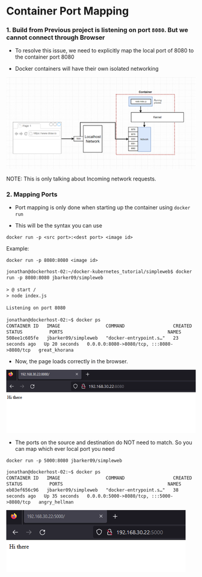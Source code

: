 # Container Port Mapping

### 1. Build from Previous project is listening on port `8080`. But we cannot connect through Browser

- To resolve this issue, we need to explicitly map the local port of 8080 to the container port 8080

- Docker containers will have their own isolated networking


![Container_networking.png](https://github.com/JBarker90/docker-kubernetes_tutorial/blob/main/notes/section_04/Container_networking.png)

NOTE: This is only talking about Incoming network requests. 

### 2. Mapping Ports

- Port mapping is only done when starting up the container using `docker run`

- This will be the syntax you can use

```
docker run -p <src port>:<dest port> <image id>
```

Example:

```
docker run -p 8080:8080 <image id>
```

```
jonathan@dockerhost-02:~/docker-kubernetes_tutorial/simpleweb$ docker run -p 8080:8080 jbarker09/simpleweb

> @ start /
> node index.js

Listening on port 8080

jonathan@dockerhost-02:~$ docker ps
CONTAINER ID   IMAGE                 COMMAND                  CREATED          STATUS          PORTS                                       NAMES
508ee1c605fe   jbarker09/simpleweb   "docker-entrypoint.s…"   23 seconds ago   Up 20 seconds   0.0.0.0:8080->8080/tcp, :::8080->8080/tcp   great_khorana
```

- Now, the page loads correctly in the browser. 



![Browser-loads.png](https://github.com/JBarker90/docker-kubernetes_tutorial/blob/main/notes/section_04/Browser-loads.png)

- The ports on the source and destination do NOT need to match. So you can map which ever local port you need

```
docker run -p 5000:8080 jbarker09/simpleweb
```

```
jonathan@dockerhost-02:~$ docker ps
CONTAINER ID   IMAGE                 COMMAND                  CREATED          STATUS          PORTS                                       NAMES
eb03ef656c96   jbarker09/simpleweb   "docker-entrypoint.s…"   38 seconds ago   Up 35 seconds   0.0.0.0:5000->8080/tcp, :::5000->8080/tcp   angry_hellman
```



![Browser-loads_port5000.png](https://github.com/JBarker90/docker-kubernetes_tutorial/blob/main/notes/section_04/Browser-loads_port5000.png)

